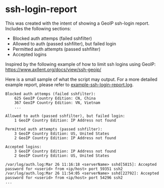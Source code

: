 # ssh-login-report

This was created with the intent of showing a GeoIP ssh-login report. Includes the following sections:
- Blocked auth attemps (failed sshfilter)
- Allowed to auth (passed sshfilter), but failed login
- Permitted auth attempts (passed sshfilter)
- Accepted logins

Inspired by the following example of how to limit ssh logins using GeoIP:
https://www.axllent.org/docs/view/ssh-geoip/

Here is a small sample of what the script may output. For a more detailed example report, please refer to [example-ssh-login-report.log](example-ssh-login-report.log).
```
Blocked auth attemps (failed sshfilter):
    625 GeoIP Country Edition: CN, China
    367 GeoIP Country Edition: VN, Vietnam
    ...
    
Allowed to auth (passed sshfilter), but failed login:
    1 GeoIP Country Edition: IP Address not found

Permitted auth attempts (passed sshfilter):
    3 GeoIP Country Edition: US, United States
    2 GeoIP Country Edition: IP Address not found
      
Accepted logins:
    3 GeoIP Country Edition: IP Address not found
    2 GeoIP Country Edition: US, United States
      
/var/log/auth.log:Mar 26 11:16:18 <serverName> sshd[5815]: Accepted password for <userid> from <ip/host> port 59351 ssh2
/var/log/auth.log:Mar 26 11:54:05 <serverName> sshd[22792]: Accepted password for <userid> from <ip/host> port 54296 ssh2
...
```
